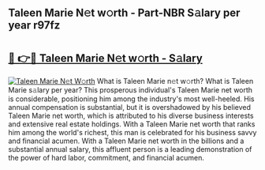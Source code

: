 ## Taleen Marie N𝚎t w𝚘rth - Part-NBR S𝚊lary per year r97fz

# <h2><a href="http://gc0oer.nevu.top/?p=Taleen+Marie">🔗 👉🔴 Taleen Marie N𝚎t w𝚘rth - S𝚊lary</a></h2>

[![Taleen Marie N𝚎t W𝚘rth](https://i.imgur.com/Oavwk0R.jpeg)](http://gc0oer.nevu.top/?p=Taleen+Marie)
What is Taleen Marie n𝚎t w𝚘rth? What is Taleen Marie s𝚊lary per year?
This prosperous individual's Taleen Marie net worth is considerable, positioning him among the industry's most well-heeled. His annual compensation is substantial, but it is overshadowed by his believed Taleen Marie net worth, which is attributed to his diverse business interests and extensive real estate holdings. With a Taleen Marie net worth that ranks him among the world's richest, this man is celebrated for his business savvy and financial acumen. With a Taleen Marie net worth in the billions and a substantial annual salary, this affluent person is a leading demonstration of the power of hard labor, commitment, and financial acumen.
